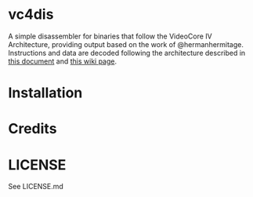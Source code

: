 # vc4dis
A simple disassembler for binaries that follow the VideoCore IV Architecture, providing output based on the work of @hermanhermitage. Instructions and data are decoded following the architecture described in [this document](https://github.com/hermanhermitage/videocoreiv/blob/master/videocoreiv.arch) and [this wiki page](https://github.com/hermanhermitage/videocoreiv/wiki/VideoCore-IV-Programmers-Manual).

# Installation
# Credits
# LICENSE
See LICENSE.md
